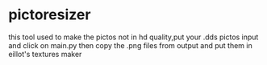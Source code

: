 # pictoresizer
this tool used to make the pictos not in hd quality,put your .dds pictos input and click on main.py then copy the .png files from output and put them in eillot's textures maker
